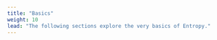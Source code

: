```yaml
---
title: "Basics"
weight: 10
lead: "The following sections explore the very basics of Entropy."
---
```

